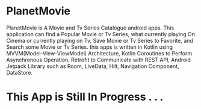# PlanetMovie
PlanetMovie is A Movie and Tv Series Catalogue android apps. This application can find a Popular Movie or Tv Series, what currently playing On Cinema or currently playing on Tv, Save Movie or Tv Series to Favorite, and Search some Movie or Tv Series. this apps is written in Kotlin using MVVM(Model-View-ViewModel) Architecture, Kotlin Coroutines to Perform Asynchronous Operation, Retrofit to Communicate with REST API, Android Jetpack Library such as Room, LiveData, Hilt, Navigation Component, DataStore.
# This App is Still In Progress . . .
